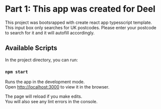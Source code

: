 # Part 1: This app was created for Deel

This project was bootsrapped with create react app typesscript template. This input box only searches for UK postcodes. Please enter your postcode to search for it and it will autofill accordingly.

## Available Scripts

In the project directory, you can run:

### `npm start`

Runs the app in the development mode.\
Open [http://localhost:3000](http://localhost:3000) to view it in the browser.

The page will reload if you make edits.\
You will also see any lint errors in the console.
